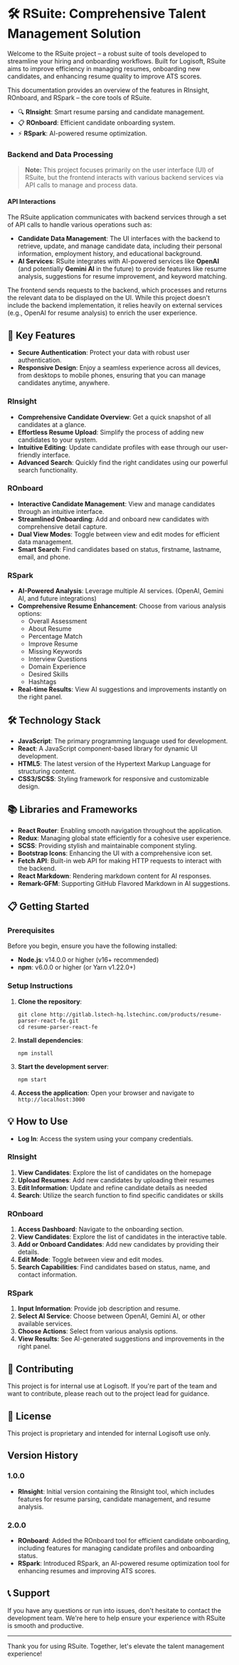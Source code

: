 # 🛠️ RSuite: Comprehensive Talent Management Solution

Welcome to the RSuite project – a robust suite of tools developed to streamline your hiring and onboarding workflows. Built for Logisoft, RSuite aims to improve efficiency in managing resumes, onboarding new candidates, and enhancing resume quality to improve ATS scores.

This documentation provides an overview of the features in RInsight, ROnboard, and RSpark – the core tools of RSuite.

- 🔍 **RInsight**: Smart resume parsing and candidate management.
- 📋 **ROnboard**: Efficient candidate onboarding system.
- ⚡ **RSpark**: AI-powered resume optimization.

### Backend and Data Processing

> **Note:** This project focuses primarily on the user interface (UI) of RSuite, but the frontend interacts with various backend services via API calls to manage and process data.

#### API Interactions

The RSuite application communicates with backend services through a set of API calls to handle various operations such as:

- **Candidate Data Management**: The UI interfaces with the backend to retrieve, update, and manage candidate data, including their personal information, employment history, and educational background.
- **AI Services**: RSuite integrates with AI-powered services like **OpenAI** (and potentially **Gemini AI** in the future) to provide features like resume analysis, suggestions for resume improvement, and keyword matching.

The frontend sends requests to the backend, which processes and returns the relevant data to be displayed on the UI. While this project doesn't include the backend implementation, it relies heavily on external services (e.g., OpenAI for resume analysis) to enrich the user experience.

## 🚀 Key Features

- **Secure Authentication**: Protect your data with robust user authentication.
- **Responsive Design**: Enjoy a seamless experience across all devices, from desktops to mobile phones, ensuring that you can manage candidates anytime, anywhere.

### RInsight

- **Comprehensive Candidate Overview**: Get a quick snapshot of all candidates at a glance.
- **Effortless Resume Upload**: Simplify the process of adding new candidates to your system.
- **Intuitive Editing**: Update candidate profiles with ease through our user-friendly interface.
- **Advanced Search**: Quickly find the right candidates using our powerful search functionality.

### ROnboard

- **Interactive Candidate Management**: View and manage candidates through an intuitive interface.
- **Streamlined Onboarding**: Add and onboard new candidates with comprehensive detail capture.
- **Dual View Modes**: Toggle between view and edit modes for efficient data management.
- **Smart Search**: Find candidates based on status, firstname, lastname, email, and phone.

### RSpark

- **AI-Powered Analysis**: Leverage multiple AI services. (OpenAI, Gemini AI, and future integrations)
- **Comprehensive Resume Enhancement**: Choose from various analysis options:
  - Overall Assessment
  - About Resume
  - Percentage Match
  - Improve Resume
  - Missing Keywords
  - Interview Questions
  - Domain Experience
  - Desired Skills
  - Hashtags
- **Real-time Results**: View AI suggestions and improvements instantly on the right panel.

## 🛠️ Technology Stack

- **JavaScript**: The primary programming language used for development.
- **React**: A JavaScript component-based library for dynamic UI development.
- **HTML5**: The latest version of the Hypertext Markup Language for structuring content.
- **CSS3/SCSS**: Styling framework for responsive and customizable design.

## 📚 Libraries and Frameworks

- **React Router**: Enabling smooth navigation throughout the application.
- **Redux**: Managing global state efficiently for a cohesive user experience.
- **SCSS**: Providing stylish and maintainable component styling.
- **Bootstrap Icons**: Enhancing the UI with a comprehensive icon set.
- **Fetch API**: Built-in web API for making HTTP requests to interact with the backend.
- **React Markdown**: Rendering markdown content for AI responses.
- **Remark-GFM**: Supporting GitHub Flavored Markdown in AI suggestions.

## 📋 Getting Started

### Prerequisites

Before you begin, ensure you have the following installed:

- **Node.js**: v14.0.0 or higher (v16+ recommended)
- **npm**: v6.0.0 or higher (or Yarn v1.22.0+)

### Setup Instructions

1. **Clone the repository**:

   ```
   git clone http://gitlab.lstech-hq.lstechinc.com/products/resume-parser-react-fe.git
   cd resume-parser-react-fe
   ```

2. **Install dependencies**:

   ```
   npm install
   ```

3. **Start the development server**:

   ```
   npm start
   ```

4. **Access the application**: Open your browser and navigate to `http://localhost:3000`

## 💡 How to Use

- **Log In**: Access the system using your company credentials.

### RInsight

1. **View Candidates**: Explore the list of candidates on the homepage
2. **Upload Resumes**: Add new candidates by uploading their resumes
3. **Edit Information**: Update and refine candidate details as needed
4. **Search**: Utilize the search function to find specific candidates or skills

### ROnboard

1. **Access Dashboard**: Navigate to the onboarding section.
2. **View Candidates**: Explore the list of candidates in the interactive table.
3. **Add or Onboard Candidates**: Add new candidates by providing their details.
4. **Edit Mode**: Toggle between view and edit modes.
5. **Search Capabilities**: Find candidates based on status, name, and contact information.

### RSpark

1. **Input Information**: Provide job description and resume.
2. **Select AI Service**: Choose between OpenAI, Gemini AI, or other available services.
3. **Choose Actions**: Select from various analysis options.
4. **View Results**: See AI-generated suggestions and improvements in the right panel.

## 🤝 Contributing

This project is for internal use at Logisoft. If you're part of the team and want to contribute, please reach out to the project lead for guidance.

## 📄 License

This project is proprietary and intended for internal Logisoft use only.

## Version History

### 1.0.0
- **RInsight**: Initial version containing the RInsight tool, which includes features for resume parsing, candidate management, and resume analysis.

### 2.0.0
- **ROnboard**: Added the ROnboard tool for efficient candidate onboarding, including features for managing candidate profiles and onboarding status.
- **RSpark**: Introduced RSpark, an AI-powered resume optimization tool for enhancing resumes and improving ATS scores.


## 📞 Support

If you have any questions or run into issues, don't hesitate to contact the development team. We're here to help ensure your experience with RSuite is smooth and productive.

---

Thank you for using RSuite. Together, let's elevate the talent management experience!
